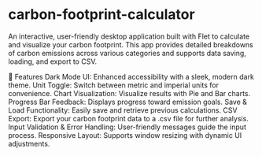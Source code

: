 # carbon-footprint-calculator

An interactive, user-friendly desktop application built with Flet to calculate and visualize your carbon footprint. This app provides detailed breakdowns of carbon emissions across various categories and supports data saving, loading, and export to CSV.

🚀 Features
Dark Mode UI: Enhanced accessibility with a sleek, modern dark theme.
Unit Toggle: Switch between metric and imperial units for convenience.
Chart Visualization: Visualize results with Pie and Bar charts.
Progress Bar Feedback: Displays progress toward emission goals.
Save & Load Functionality: Easily save and retrieve previous calculations.
CSV Export: Export your carbon footprint data to a .csv file for further analysis.
Input Validation & Error Handling: User-friendly messages guide the input process.
Responsive Layout: Supports window resizing with dynamic UI adjustments.

